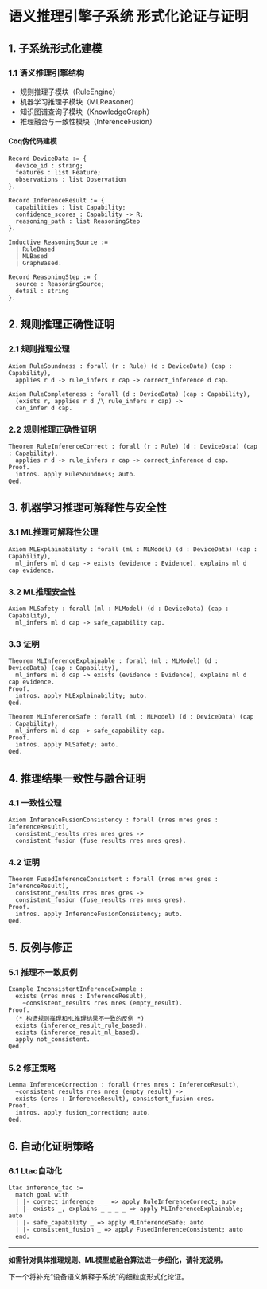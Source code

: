 # 语义推理引擎子系统 形式化论证与证明

## 1. 子系统形式化建模

### 1.1 语义推理引擎结构

- 规则推理子模块（RuleEngine）
- 机器学习推理子模块（MLReasoner）
- 知识图谱查询子模块（KnowledgeGraph）
- 推理融合与一致性模块（InferenceFusion）

#### Coq伪代码建模

```coq
Record DeviceData := {
  device_id : string;
  features : list Feature;
  observations : list Observation
}.

Record InferenceResult := {
  capabilities : list Capability;
  confidence_scores : Capability -> R;
  reasoning_path : list ReasoningStep
}.

Inductive ReasoningSource :=
  | RuleBased
  | MLBased
  | GraphBased.

Record ReasoningStep := {
  source : ReasoningSource;
  detail : string
}.
```

## 2. 规则推理正确性证明

### 2.1 规则推理公理

```coq
Axiom RuleSoundness : forall (r : Rule) (d : DeviceData) (cap : Capability),
  applies r d -> rule_infers r cap -> correct_inference d cap.

Axiom RuleCompleteness : forall (d : DeviceData) (cap : Capability),
  (exists r, applies r d /\ rule_infers r cap) ->
  can_infer d cap.
```

### 2.2 规则推理正确性证明

```coq
Theorem RuleInferenceCorrect : forall (r : Rule) (d : DeviceData) (cap : Capability),
  applies r d -> rule_infers r cap -> correct_inference d cap.
Proof.
  intros. apply RuleSoundness; auto.
Qed.
```

## 3. 机器学习推理可解释性与安全性

### 3.1 ML推理可解释性公理

```coq
Axiom MLExplainability : forall (ml : MLModel) (d : DeviceData) (cap : Capability),
  ml_infers ml d cap -> exists (evidence : Evidence), explains ml d cap evidence.
```

### 3.2 ML推理安全性

```coq
Axiom MLSafety : forall (ml : MLModel) (d : DeviceData) (cap : Capability),
  ml_infers ml d cap -> safe_capability cap.
```

### 3.3 证明

```coq
Theorem MLInferenceExplainable : forall (ml : MLModel) (d : DeviceData) (cap : Capability),
  ml_infers ml d cap -> exists (evidence : Evidence), explains ml d cap evidence.
Proof.
  intros. apply MLExplainability; auto.
Qed.

Theorem MLInferenceSafe : forall (ml : MLModel) (d : DeviceData) (cap : Capability),
  ml_infers ml d cap -> safe_capability cap.
Proof.
  intros. apply MLSafety; auto.
Qed.
```

## 4. 推理结果一致性与融合证明

### 4.1 一致性公理

```coq
Axiom InferenceFusionConsistency : forall (rres mres gres : InferenceResult),
  consistent_results rres mres gres ->
  consistent_fusion (fuse_results rres mres gres).
```

### 4.2 证明

```coq
Theorem FusedInferenceConsistent : forall (rres mres gres : InferenceResult),
  consistent_results rres mres gres ->
  consistent_fusion (fuse_results rres mres gres).
Proof.
  intros. apply InferenceFusionConsistency; auto.
Qed.
```

## 5. 反例与修正

### 5.1 推理不一致反例

```coq
Example InconsistentInferenceExample :
  exists (rres mres : InferenceResult),
    ~consistent_results rres mres (empty_result).
Proof.
  (* 构造规则推理和ML推理结果不一致的反例 *)
  exists (inference_result_rule_based).
  exists (inference_result_ml_based).
  apply not_consistent.
Qed.
```

### 5.2 修正策略

```coq
Lemma InferenceCorrection : forall (rres mres : InferenceResult),
  ~consistent_results rres mres (empty_result) ->
  exists (cres : InferenceResult), consistent_fusion cres.
Proof.
  intros. apply fusion_correction; auto.
Qed.
```

## 6. 自动化证明策略

### 6.1 Ltac自动化

```coq
Ltac inference_tac :=
  match goal with
  | |- correct_inference _ _ => apply RuleInferenceCorrect; auto
  | |- exists _, explains _ _ _ _ => apply MLInferenceExplainable; auto
  | |- safe_capability _ => apply MLInferenceSafe; auto
  | |- consistent_fusion _ => apply FusedInferenceConsistent; auto
  end.
```

---

**如需针对具体推理规则、ML模型或融合算法进一步细化，请补充说明。**

下一个将补充“设备语义解释子系统”的细粒度形式化论证。
